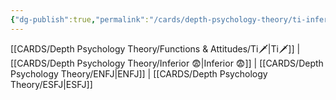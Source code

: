 ```yaml
---
{"dg-publish":true,"permalink":"/cards/depth-psychology-theory/ti-inferior/","created":"2023-01-05T12:05:14.343+01:00","updated":"2023-04-21T13:48:40.699+02:00"}
---
```


[[CARDS/Depth Psychology Theory/Functions & Attitudes/Ti🗡️\|Ti🗡️]] | [[CARDS/Depth Psychology Theory/Inferior 😨\|Inferior 😨]] | [[CARDS/Depth Psychology Theory/ENFJ\|ENFJ]] | [[CARDS/Depth Psychology Theory/ESFJ\|ESFJ]] 
